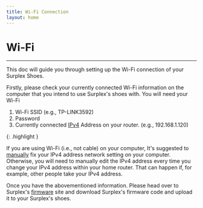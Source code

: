 ```yaml
---
title: Wi-Fi Connection
layout: home
---
```


# **Wi-Fi**
---

This doc will guide you through setting up the Wi-Fi connection of your Surplex Shoes. 

Firstly, please check your currently connected Wi-Fi information on the computer that you intend to use Surplex's shoes with. You will need your Wi-Fi
1. Wi-Fi SSID (e.g., TP-LINK3592)
2. Password
3. Currently connected [IPv4] Address on your router. (e.g., 192.168.1.120)


{: .highlight }
<!-- A paragraph -->
If you are using Wi-Fi (i.e., not cable) on your computer, It's suggested to [manually] fix your IPv4 address network setting on your computer. Otherwise, you will need to manually edit the IPv4 address every time you change your IPv4 address within your home router. That can happen if, for example, other people take your IPv4 address. 


Once you have the abovementioned information. Please head over to Surplex's [firmware] site and download Surplex's firmware code and upload it to your Surplex's shoes.


[IPv4]: https://support.microsoft.com/en-us/windows/find-your-ip-address-in-windows-f21a9bbc-c582-55cd-35e0-73431160a1b9#Category=Windows_10
[manually]: https://www.tp-link.com/us/support/faq/919/
[firmware]: ../firmware.html
